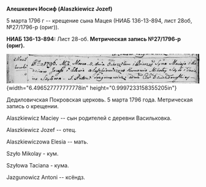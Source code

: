 **Алешкевич Иосиф (Alaszkiewicz Jozef)**

5 марта 1796 г -- крещение сына Мацея (НИАБ 136-13-894, лист 28об,
№27/1796-р (ориг)).

**НИАБ 136-13-894:** Лист 28-об. **Метрическая запись №27/1796-р
(ориг).**

![](./media/db01d6524a7dc312c3889660cf81ba5c5f689800.png){width="6.496527777777778in"
height="0.9997233158355205in"}

Дедиловичская Покровская церковь. 5 марта 1796 года. Метрическая запись
о крещении.

Alaszkiewicz Maciey -- сын родителей с деревни Васильковка.

Alaszkiewicz Jozef -- отец.

Alaszkiewiczowa Elesia -- мать.

Szyło Mikolay - кум.

Szyłowa Taciana - кума.

Jazgunowicz Antoni -- ксёндз.

